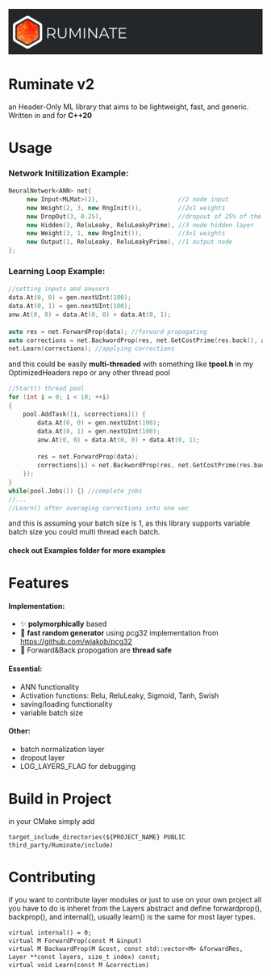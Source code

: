 ![Ruminate Logo](https://github.com/EntireTwix/Ruminate/blob/main/Banner.png)

# Ruminate v2

an Header-Only ML library that aims to be lightweight, fast, and generic. Written in and for **C++20**

# Usage

### Network Initilization Example:

```cpp
NeuralNetwork<ANN> net{
     new Input<MLMat>(2),                      //2 node input
     new Weight(2, 3, new RngInit()),          //2x1 weights
     new DropOut(3, 0.25),                     //dropout of 25% of the input
     new Hidden(3, ReluLeaky, ReluLeakyPrime), //3 node hidden layer
     new Weight(3, 1, new RngInit()),          //3x1 weights
     new Output(1, ReluLeaky, ReluLeakyPrime), //1 output node
};
```

### Learning Loop Example:

```cpp
//setting inputs and anwsers
data.At(0, 0) = gen.nextUInt(100);
data.At(0, 1) = gen.nextUInt(100);
anw.At(0, 0) = data.At(0, 0) + data.At(0, 1);

auto res = net.ForwardProp(data); //forward propogating
auto corrections = net.BackwordProp(res, net.GetCostPrime(res.back(), anw), 0.002);
net.Learn(corrections); //applying corrections
```

and this could be easily **multi-threaded** with something like **tpool.h** in my OptimizedHeaders repo or any other thread pool

```cpp
//Start() thread pool
for (int i = 0; i < 10; ++i)
{
    pool.AddTask([i, &corrections]() {
        data.At(0, 0) = gen.nextUInt(100);
        data.At(0, 1) = gen.nextUInt(100);
        anw.At(0, 0) = data.At(0, 0) + data.At(0, 1);

        res = net.ForwardProp(data);
        corrections[i] = net.BackwordProp(res, net.GetCostPrime(res.back(), anw), 0.002);
    });
}
while(pool.Jobs()) {} //complete jobs
//...
//Learn() after averaging corrections into one vec
```

and this is assuming your batch size is 1, as this library supports variable batch size you could multi thread each batch.

#### check out Examples folder for more examples

# Features

#### Implementation:

- :sparkles: **polymorphically** based
- :racehorse: **fast random generator** using pcg32 implementation from https://github.com/wjakob/pcg32
- :racehorse: Forward&Back propogation are **thread safe**

#### Essential:

- ANN functionality
- Activation functions: Relu, ReluLeaky, Sigmoid, Tanh, Swish
- saving/loading functionality
- variable batch size

#### Other:

- batch normalization layer
- dropout layer
- LOG_LAYERS_FLAG for debugging

# Build in Project

in your CMake simply add

```
target_include_directories(${PROJECT_NAME} PUBLIC third_party/Ruminate/include)
```

# Contributing

if you want to contribute layer modules or just to use on your own project all you have to do is inheret from the Layers abstract and define forwardprop(), backprop(), and internal(), usually learn() is the same for most layer types.

```
virtual internal() = 0;
virtual M ForwardProp(const M &input)
virtual M BackwardProp(M &cost, const std::vector<M> &forwardRes, Layer **const layers, size_t index) const;
virtual void Learn(const M &correction)
```
